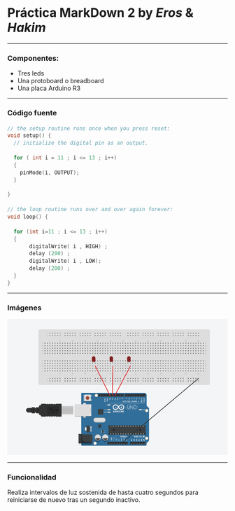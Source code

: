 # Práctica MarkDown 2 by *Eros* & *Hakim*
___

### Componentes:
- Tres leds
- Una protoboard o breadboard
- Una placa Arduino R3
___
### Código fuente
~~~C
// the setup routine runs once when you press reset:
void setup() {
  // initialize the digital pin as an output.

  for ( int i = 11 ; i <= 13 ; i++)
  {
    pinMode(i, OUTPUT);
  }

}

// the loop routine runs over and over again forever:
void loop() {
  
  for (int i=11 ; i <= 13 ; i++)
  {
       digitalWrite( i , HIGH) ;
       delay (200) ;
       digitalWrite( i , LOW);
       delay (200) ;
  }
}

~~~
___
### Imágenes
![Imagen Arduino](arduino2.jpg "Arduino")
___
### Funcionalidad
Realiza intervalos de luz sostenida de hasta cuatro segundos para reiniciarse de nuevo tras un segundo inactivo. 